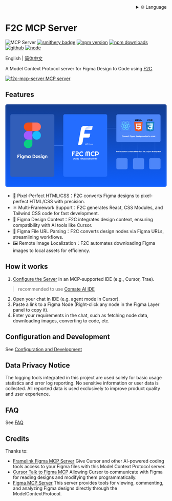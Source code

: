 
<div align="right">
  <details>
    <summary >🌐 Language</summary>
    <div>
      <div align="right">
        <p><a href="https://openaitx.github.io/view.html?user=f2c-ai&project=f2c-mcp&lang=en">English</a></p>
        <p><a href="https://openaitx.github.io/view.html?user=f2c-ai&project=f2c-mcp&lang=zh-CN">简体中文</a></p>
        <p><a href="https://openaitx.github.io/view.html?user=f2c-ai&project=f2c-mcp&lang=zh-TW">繁體中文</a></p>
        <p><a href="https://openaitx.github.io/view.html?user=f2c-ai&project=f2c-mcp&lang=ja">日本語</a></p>
        <p><a href="https://openaitx.github.io/view.html?user=f2c-ai&project=f2c-mcp&lang=ko">한국어</a></p>
        <p><a href="https://openaitx.github.io/view.html?user=f2c-ai&project=f2c-mcp&lang=hi">हिन्दी</a></p>
        <p><a href="https://openaitx.github.io/view.html?user=f2c-ai&project=f2c-mcp&lang=th">ไทย</a></p>
        <p><a href="https://openaitx.github.io/view.html?user=f2c-ai&project=f2c-mcp&lang=fr">Français</a></p>
        <p><a href="https://openaitx.github.io/view.html?user=f2c-ai&project=f2c-mcp&lang=de">Deutsch</a></p>
        <p><a href="https://openaitx.github.io/view.html?user=f2c-ai&project=f2c-mcp&lang=es">Español</a></p>
        <p><a href="https://openaitx.github.io/view.html?user=f2c-ai&project=f2c-mcp&lang=it">Itapano</a></p>
        <p><a href="https://openaitx.github.io/view.html?user=f2c-ai&project=f2c-mcp&lang=ru">Русский</a></p>
        <p><a href="https://openaitx.github.io/view.html?user=f2c-ai&project=f2c-mcp&lang=pt">Português</a></p>
        <p><a href="https://openaitx.github.io/view.html?user=f2c-ai&project=f2c-mcp&lang=nl">Nederlands</a></p>
        <p><a href="https://openaitx.github.io/view.html?user=f2c-ai&project=f2c-mcp&lang=pl">Polski</a></p>
        <p><a href="https://openaitx.github.io/view.html?user=f2c-ai&project=f2c-mcp&lang=ar">العربية</a></p>
        <p><a href="https://openaitx.github.io/view.html?user=f2c-ai&project=f2c-mcp&lang=fa">فارسی</a></p>
        <p><a href="https://openaitx.github.io/view.html?user=f2c-ai&project=f2c-mcp&lang=tr">Türkçe</a></p>
        <p><a href="https://openaitx.github.io/view.html?user=f2c-ai&project=f2c-mcp&lang=vi">Tiếng Việt</a></p>
        <p><a href="https://openaitx.github.io/view.html?user=f2c-ai&project=f2c-mcp&lang=id">Bahasa Indonesia</a></p>
      </div>
    </div>
  </details>
</div>

# F2C MCP Server 
![MCP Server](https://badge.mcpx.dev?type=server 'MCP Server')
[![smithery badge](https://smithery.ai/badge/@f2c-ai/f2c-mcp)](https://smithery.ai/server/@f2c-ai/f2c-mcp)
[![npm version][npm-version-src]][npm-version-href]
[![npm downloads][npm-downloads-src]][npm-downloads-href]
[![github][github-src]][github-href]
[![node][node-src]][node-href]


[npm-version-src]: https://img.shields.io/npm/v/@f2c/mcp?style=flat&colorA=18181B&colorB=F0DB4F
[npm-version-href]: https://npmjs.com/package/@f2c/mcp
[npm-downloads-src]: https://img.shields.io/npm/dm/@f2c/mcp?style=flat&colorA=18181B&colorB=F0DB4F
[npm-downloads-href]: https://npmjs.com/package/@f2c/mcp
[github-src]: https://img.shields.io/badge/github-@f2c/mcp-blue?style=flat&colorA=18181B&colorB=F0DB4F
[github-href]: https://github.com/f2c-ai/f2c-mcp
[node-src]: https://img.shields.io/node/v/@f2c/mcp?style=flat&colorA=18181B&colorB=F0DB4F
[node-href]: https://nodejs.org/en/about/previous-releases

English | [简体中文](./README-zh-CN.md)

A Model Context Protocol server for Figma Design to Code using [F2C](https://f2c.yy.com/).

<a href="https://glama.ai/mcp/servers/@f2c-ai/f2c-mcp">
  <img width="380" height="200" src="https://glama.ai/mcp/servers/@f2c-ai/f2c-mcp/badge" alt="f2c-mcp-server MCP server" />
</a>

## Features
<img alt="f2c" src="https://raw.githubusercontent.com/f2c-ai/f2c-mcp/main/docs/bannerv3.png" />

- 🎨 Pixel-Perfect HTML/CSS：F2C converts Figma designs to pixel-perfect HTML/CSS with precision.
- ⚛️ Multi-Framework Support：F2C generates React, CSS Modules, and Tailwind CSS code for fast development.
- 🧠 Figma Design Context：F2C integrates design context, ensuring compatibility with AI tools like Cursor.
- 🔗 Figma File URL Parsing：F2C converts design nodes via Figma URLs, streamlining workflows.
- 🖼️ Remote Image Localization：F2C automates downloading Figma images to local assets for efficiency.

## How it works
1. [Configure the Server](docs/en/GettingStarted.md) in an MCP-supported IDE (e.g., Cursor, Trae).
> recommended to use [Comate AI IDE](https://comate.baidu.com/zh/download/ai-ide) 
2. Open your chat in IDE (e.g. agent mode in Cursor).
3. Paste a link to a Figma Node (Right-click any node in the Figma Layer panel to copy it).
4. Enter your requirements in the chat, such as fetching node data, downloading images, converting to code, etc.

## Configuration and Development

See [Configuration and Development](docs/en/GettingStarted.md)

## Data Privacy Notice
The logging tools integrated in this project are used solely for basic usage statistics and error log reporting. No sensitive information or user data is collected. All reported data is used exclusively to improve product quality and user experience.

## FAQ
See [FAQ](docs/en/FAQ.md)

## Credits

Thanks to:

+ [Framelink Figma MCP Server](https://github.com/GLips/Figma-Context-MCP) Give Cursor and other AI-powered coding tools access to your Figma files with this Model Context Protocol server.  
+ [Cursor Talk to Figma MCP](https://github.com/sonnylazuardi/cursor-talk-to-figma-mcp) Allowing Cursor to communicate with Figma for reading designs and modifying them programmatically.
+ [Figma MCP Server](https://github.com/MatthewDailey/figma-mcp) This server provides tools for viewing, commenting, and analyzing Figma designs directly through the ModelContextProtocol.